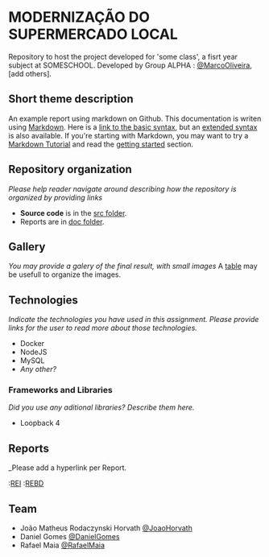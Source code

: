 # MODERNIZAÇÃO DO SUPERMERCADO LOCAL

Repository to host the project developed for 'some class', a fisrt year subject at SOMESCHOOL. Developed by Group ALPHA : [@MarcoOliveira](https://github.com/marcoamarooliveira), [add others].

## Short theme description

An example report using markdown on Github. This documentation is writen using [Markdown](https://www.markdownguide.org/). Here is a [link to the basic syntax](https://www.markdownguide.org/basic-syntax), but an [extended syntax](https://www.markdownguide.org/extended-syntax/) is also available. If you're starting with Markdown, you may want to try a [Markdown Tutorial](https://www.markdowntutorial.com/) and read the [getting started](https://www.markdownguide.org/getting-started/) section.

## Repository organization

_Please help reader navigate around describing how the repository is organized by providing links_
* **Source code** is in the [src folder](src/).
* Reports are in [doc folder](doc/).

## Gallery

_You may provide a galery of the final result, with small images_
A [table](https://www.markdownguide.org/extended-syntax/#tables) may be usefull to organize the images.

## Technologies

_Indicate the technologies you have used in this assignment. Please provide links for the user to read more about those technologies._
* Docker
* NodeJS
* MySQL
* _Any other?_

### Frameworks and Libraries

_Did you use any aditional libraries? Describe them here._
* Loopback 4

## Reports
_Please add a hyperlink per Report.

:[REI](doc/rei/rei00.md)
:[REBD](doc/rebd/rebd00.md)

## Team
* João Matheus Rodaczynski Horvath [@JoaoHorvath](https://github.com/joaohorvath)
* Daniel Gomes [@DanielGomes](https://github.com/EternaL1001)
* Rafael Maia  [@RafaelMaia](https://github.com/RafaelMaiaa)
